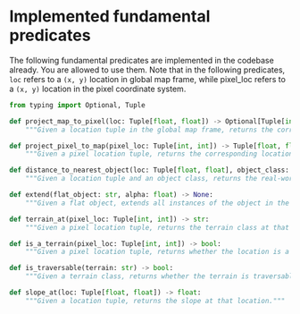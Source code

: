 # Implemented fundamental predicates
The following fundamental predicates are implemented in the codebase already. You are allowed to use them. Note that in the following predicates, `loc` refers to a `(x, y)` location in global map frame, while pixel_loc refers to a `(x, y)` location in the pixel coordinate system.

```python
from typing import Optional, Tuple

def project_map_to_pixel(loc: Tuple[float, float]) -> Optional[Tuple[int, int]]:
    """Given a location tuple in the global map frame, returns the corresponding pixel location tuple if in field of view, else None."""

def project_pixel_to_map(pixel_loc: Tuple[int, int]) -> Tuple[float, float]:
    """Given a pixel location tuple, returns the corresponding location in the global map frame."""

def distance_to_nearest_object(loc: Tuple[float, float], object_class: str) -> float:
    """Given a location tuple and an object class, returns the real-world distance of the loc to the nearest object of that class."""

def extend(flat_object: str, alpha: float) -> None:
    """Given a flat object, extends all instances of the object in the normal direction in global map frame by alpha amount."""

def terrain_at(pixel_loc: Tuple[int, int]) -> str:
    """Given a pixel location tuple, returns the terrain class at that location."""

def is_a_terrain(pixel_loc: Tuple[int, int]) -> bool:
    """Given a pixel location tuple, returns whether the location is a terrain."""

def is_traversable(terrain: str) -> bool:
    """Given a terrain class, returns whether the terrain is traversable."""

def slope_at(loc: Tuple[float, float]) -> float:
    """Given a location tuple, returns the slope at that location."""
```